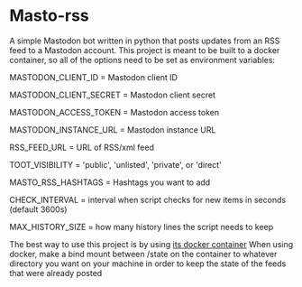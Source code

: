 # Masto-rss

A simple Mastodon bot written in python that posts updates from an RSS feed to a Mastodon account.
This project is meant to be built to a docker container, so all of the options need to be set as environment variables:

MASTODON_CLIENT_ID = Mastodon  client  ID

MASTODON_CLIENT_SECRET = Mastodon  client  secret

MASTODON_ACCESS_TOKEN = Mastodon  access  token

MASTODON_INSTANCE_URL = Mastodon  instance  URL

RSS_FEED_URL = URL  of  RSS/xml  feed

TOOT_VISIBILITY = 'public', 'unlisted', 'private', or 'direct'

MASTO_RSS_HASHTAGS = Hashtags you want to add

CHECK_INTERVAL = interval when script checks for new items in seconds (default 3600s)

MAX_HISTORY_SIZE = how many history lines the script needs to keep

The best way to use this project is by using [its docker container](https://hub.docker.com/r/amitserper/masto-rss)
When using docker, make a bind mount between /state on the container to whatever directory you want on your machine in order to keep the state of the feeds that were already posted

